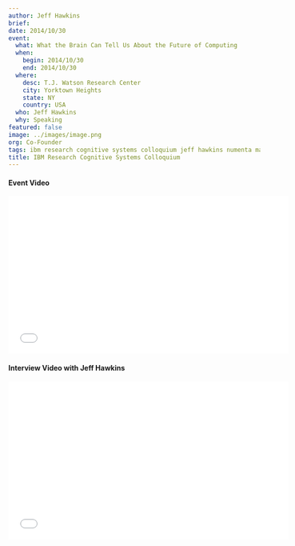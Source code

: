 ```yaml
---
author: Jeff Hawkins
brief:
date: 2014/10/30
event:
  what: What the Brain Can Tell Us About the Future of Computing
  when:
    begin: 2014/10/30
    end: 2014/10/30
  where:
    desc: T.J. Watson Research Center
    city: Yorktown Heights
    state: NY
    country: USA
  who: Jeff Hawkins
  why: Speaking
featured: false
image: ../images/image.png
org: Co-Founder
tags: ibm research cognitive systems colloquium jeff hawkins numenta machine intelligence cognitive computing
title: IBM Research Cognitive Systems Colloquium
---
```


#### Event Video

<div class="video-container media-border">
  <iframe width="560" height="315" src="//www.youtube.com/embed/0SroCjwkSFc" frameborder="0" allowfullscreen></iframe>
</div>

#### Interview Video with Jeff Hawkins

<div class="video-container media-border">
  <iframe width="560" height="315" src="//www.youtube.com/embed/OS55dojA-PY" frameborder="0" allowfullscreen></iframe>
</div>
